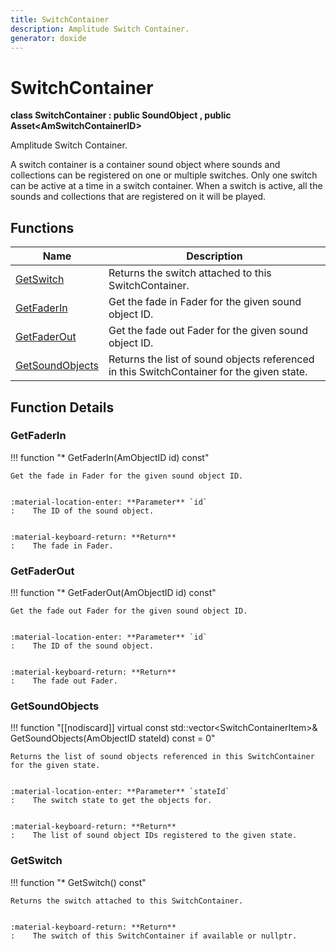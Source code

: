 ```yaml
---
title: SwitchContainer
description: Amplitude Switch Container.
generator: doxide
---
```



# SwitchContainer

**class  SwitchContainer : public SoundObject , public Asset&lt;AmSwitchContainerID&gt;**


Amplitude Switch Container.

A switch container is a container sound object where sounds and collections can be registered on
one or multiple switches. Only one switch can be active at a time in a switch container. When a
switch is active, all the sounds and collections that are registered on it will be played.
    


## Functions

| Name | Description |
| ---- | ----------- |
| [GetSwitch](#GetSwitch) | Returns the switch attached to this SwitchContainer. |
| [GetFaderIn](#GetFaderIn) | Get the fade in Fader for the given sound object ID. |
| [GetFaderOut](#GetFaderOut) | Get the fade out Fader for the given sound object ID. |
| [GetSoundObjects](#GetSoundObjects) | Returns the list of sound objects referenced in this SwitchContainer for the given state. |

## Function Details

### GetFaderIn<a name="GetFaderIn"></a>
!!! function "&#42; GetFaderIn(AmObjectID id) const"

    
    Get the fade in Fader for the given sound object ID.
    
    
    :material-location-enter: **Parameter** `id`
    :    The ID of the sound object.
    
    
    :material-keyboard-return: **Return**
    :    The fade in Fader.
            
    

### GetFaderOut<a name="GetFaderOut"></a>
!!! function "&#42; GetFaderOut(AmObjectID id) const"

    
    Get the fade out Fader for the given sound object ID.
    
    
    :material-location-enter: **Parameter** `id`
    :    The ID of the sound object.
    
    
    :material-keyboard-return: **Return**
    :    The fade out Fader.
            
    

### GetSoundObjects<a name="GetSoundObjects"></a>
!!! function "[[nodiscard]] virtual const std::vector&lt;SwitchContainerItem&gt;&amp; GetSoundObjects(AmObjectID stateId) const = 0"

    
    Returns the list of sound objects referenced in this SwitchContainer for the given state.
    
    
    :material-location-enter: **Parameter** `stateId`
    :    The switch state to get the objects for.
    
    
    :material-keyboard-return: **Return**
    :    The list of sound object IDs registered to the given state.
            
    

### GetSwitch<a name="GetSwitch"></a>
!!! function "&#42; GetSwitch() const"

    
    Returns the switch attached to this SwitchContainer.
    
    
    :material-keyboard-return: **Return**
    :    The switch of this SwitchContainer if available or nullptr.
            
    


